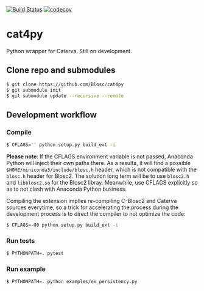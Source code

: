 [![Build Status](https://dev.azure.com/blosc/caterva/_apis/build/status/Blosc.cat4py?branchName=master)](https://dev.azure.com/blosc/caterva/_build/latest?definitionId=1&branchName=master)
[![codecov](https://codecov.io/gh/Blosc/cat4py/branch/master/graph/badge.svg)](https://codecov.io/gh/Blosc/cat4py)
<!--- ![](https://img.shields.io/azure-devops/coverage/blosc/caterva/1.svg)--->

# cat4py

Python wrapper for Caterva.  Still on development.

## Clone repo and submodules

```sh
$ git clone https://github.com/Blosc/cat4py
$ git submodule init
$ git submodule update --recursive --remote 
```

## Development workflow

### Compile

```sh
$ CFLAGS='' python setup.py build_ext -i
```

**Please note**: If the CFLAGS environment variable is not passed, Anaconda Python will inject their own paths there. As a resulta, it will find a possible `$HOME/miniconda3/include/blosc.h` header, which is not compatible with the `blosc.h` header for Blosc2.  The solution long term will be to use `blosc2.h` and `libblosc2.so` for the Blosc2 libray.  Meanwhile, use CFLAGS explicitly so as to not clash with Anaconda Python business. 

Compiling the extension implies re-compiling C-Blosc2 and Caterva sources everytime, so a trick for accelerating the process during the development process is to direct the compiler to not optimize the code:

```sh
$ CFLAGS=-O0 python setup.py build_ext -i
```

### Run tests

```sh
$ PYTHONPATH=. pytest
```

### Run example

```sh
$ PYTHONPATH=. python examples/ex_persistency.py
```

